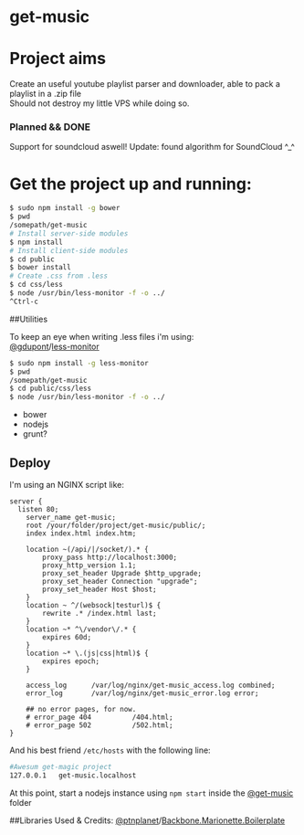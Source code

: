 get-music
===================

# Project aims
Create an useful youtube playlist parser and downloader, able to pack a playlist in a .zip file  
Should not destroy my little VPS while doing so.  

### Planned && **DONE**
Support for soundcloud aswell!
Update: found algorithm for SoundCloud ^_^

# Get the project up and running:

```bash
$ sudo npm install -g bower
$ pwd
/somepath/get-music
# Install server-side modules
$ npm install
# Install client-side modules
$ cd public
$ bower install
# Create .css from .less
$ cd css/less
$ node /usr/bin/less-monitor -f -o ../
^Ctrl-c
```


##Utilities

To keep an eye when writing .less files i'm using:  
[@gdupont](https://github.com/gdupont)/[less-monitor](https://github.com/gdupont/less-monitor)
```bash
$ sudo npm install -g less-monitor
$ pwd
/somepath/get-music
$ cd public/css/less
$ node /usr/bin/less-monitor -f -o ../
```

- bower
- nodejs
- grunt?


Deploy
------
I'm using an NGINX script like:
```nginx
server {
  listen 80;
    server_name get-music;
    root /your/folder/project/get-music/public/;
    index index.html index.htm;

    location ~(/api/|/socket/).* {
        proxy_pass http://localhost:3000;
        proxy_http_version 1.1;
        proxy_set_header Upgrade $http_upgrade;
        proxy_set_header Connection "upgrade";
        proxy_set_header Host $host;
    }
    location ~ ^/(websock|testurl)$ {
        rewrite .* /index.html last;
    }
    location ~* ^\/vendor\/.* {
        expires 60d;
    }
    location ~* \.(js|css|html)$ {
        expires epoch;
    }

    access_log      /var/log/nginx/get-music_access.log combined;
    error_log       /var/log/nginx/get-music_error.log error;

    ## no error pages, for now.
    # error_page 404          /404.html;
    # error_page 502          /502.html;
}

```
And his best friend ```/etc/hosts``` with the following line:
```bash
#Awesum get-magic project
127.0.0.1	get-music.localhost
```
At this point, start a nodejs instance using ```npm start``` inside the [@get-music][this] folder

##Libraries Used & Credits:
[@ptnplanet](https://github.com/ptnplanet)/[Backbone.Marionette.Boilerplate](https://github.com/ptnplanet/Backbone.Marionette.Boilerplate)

[this]: https://github.com/mrgamer/get-music
